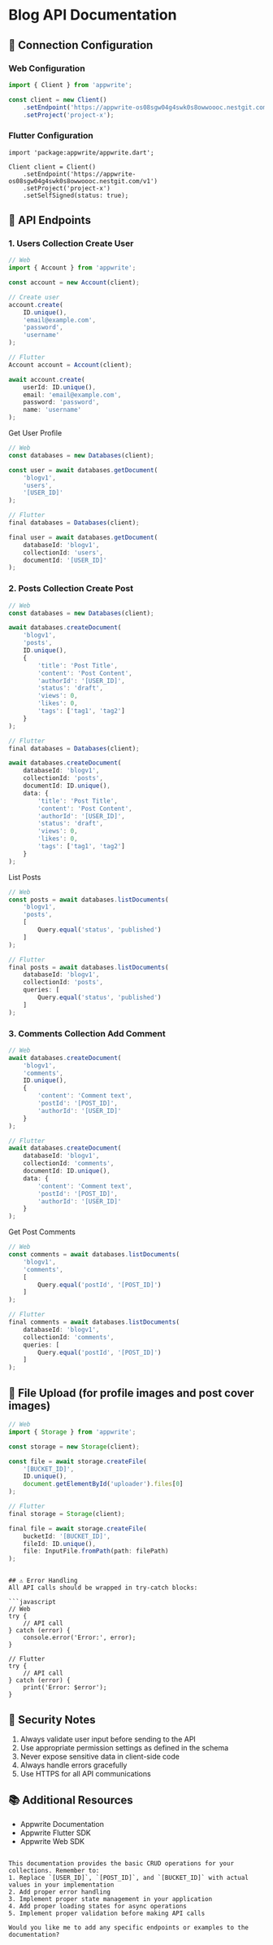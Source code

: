 # Blog API Documentation

## 🔗 Connection Configuration

### Web Configuration
``` javascript
import { Client } from 'appwrite';

const client = new Client()
    .setEndpoint('https://appwrite-os08sgw04g4swk0s8owwoooc.nestgit.com/v1')
    .setProject('project-x');
```
###  Flutter Configuration

``` flutter
import 'package:appwrite/appwrite.dart';

Client client = Client()
    .setEndpoint('https://appwrite-os08sgw04g4swk0s8owwoooc.nestgit.com/v1')
    .setProject('project-x')
    .setSelfSigned(status: true);
 ```
## 📌 API Endpoints
### 1. Users Collection Create User
```javascript
// Web
import { Account } from 'appwrite';

const account = new Account(client);

// Create user
account.create(
    ID.unique(),
    'email@example.com',
    'password',
    'username'
);

// Flutter
Account account = Account(client);

await account.create(
    userId: ID.unique(),
    email: 'email@example.com',
    password: 'password',
    name: 'username'
);
 ```
 Get User Profile
```javascript
// Web
const databases = new Databases(client);

const user = await databases.getDocument(
    'blogv1',
    'users',
    '[USER_ID]'
);

// Flutter
final databases = Databases(client);

final user = await databases.getDocument(
    databaseId: 'blogv1',
    collectionId: 'users',
    documentId: '[USER_ID]'
);
 ```

### 2. Posts Collection Create Post
```javascript
// Web
const databases = new Databases(client);

await databases.createDocument(
    'blogv1',
    'posts',
    ID.unique(),
    {
        'title': 'Post Title',
        'content': 'Post Content',
        'authorId': '[USER_ID]',
        'status': 'draft',
        'views': 0,
        'likes': 0,
        'tags': ['tag1', 'tag2']
    }
);

// Flutter
final databases = Databases(client);

await databases.createDocument(
    databaseId: 'blogv1',
    collectionId: 'posts',
    documentId: ID.unique(),
    data: {
        'title': 'Post Title',
        'content': 'Post Content',
        'authorId': '[USER_ID]',
        'status': 'draft',
        'views': 0,
        'likes': 0,
        'tags': ['tag1', 'tag2']
    }
);
 ```
 List Posts
```javascript
// Web
const posts = await databases.listDocuments(
    'blogv1',
    'posts',
    [
        Query.equal('status', 'published')
    ]
);

// Flutter
final posts = await databases.listDocuments(
    databaseId: 'blogv1',
    collectionId: 'posts',
    queries: [
        Query.equal('status', 'published')
    ]
);
 ```

### 3. Comments Collection Add Comment
```javascript
// Web
await databases.createDocument(
    'blogv1',
    'comments',
    ID.unique(),
    {
        'content': 'Comment text',
        'postId': '[POST_ID]',
        'authorId': '[USER_ID]'
    }
);

// Flutter
await databases.createDocument(
    databaseId: 'blogv1',
    collectionId: 'comments',
    documentId: ID.unique(),
    data: {
        'content': 'Comment text',
        'postId': '[POST_ID]',
        'authorId': '[USER_ID]'
    }
);
 ```
 Get Post Comments
```javascript
// Web
const comments = await databases.listDocuments(
    'blogv1',
    'comments',
    [
        Query.equal('postId', '[POST_ID]')
    ]
);

// Flutter
final comments = await databases.listDocuments(
    databaseId: 'blogv1',
    collectionId: 'comments',
    queries: [
        Query.equal('postId', '[POST_ID]')
    ]
);
```

## 📝 File Upload (for profile images and post cover images)
```javascript
// Web
import { Storage } from 'appwrite';

const storage = new Storage(client);

const file = await storage.createFile(
    '[BUCKET_ID]',
    ID.unique(),
    document.getElementById('uploader').files[0]
);

// Flutter
final storage = Storage(client);

final file = await storage.createFile(
    bucketId: '[BUCKET_ID]',
    fileId: ID.unique(),
    file: InputFile.fromPath(path: filePath)
);
 ```
```

## ⚠️ Error Handling
All API calls should be wrapped in try-catch blocks:

```javascript
// Web
try {
    // API call
} catch (error) {
    console.error('Error:', error);
}

// Flutter
try {
    // API call
} catch (error) {
    print('Error: $error');
}
 ```

## 🔐 Security Notes
1. Always validate user input before sending to the API
2. Use appropriate permission settings as defined in the schema
3. Never expose sensitive data in client-side code
4. Always handle errors gracefully
5. Use HTTPS for all API communications
## 📚 Additional Resources
- Appwrite Documentation
- Appwrite Flutter SDK
- Appwrite Web SDK
```plaintext

This documentation provides the basic CRUD operations for your collections. Remember to:
1. Replace `[USER_ID]`, `[POST_ID]`, and `[BUCKET_ID]` with actual values in your implementation
2. Add proper error handling
3. Implement proper state management in your application
4. Add proper loading states for async operations
5. Implement proper validation before making API calls

Would you like me to add any specific endpoints or examples to the documentation?
 ```
